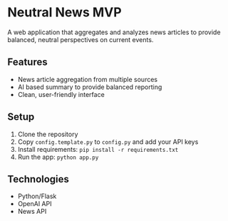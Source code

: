 # Neutral News MVP

A web application that aggregates and analyzes news articles to provide balanced, neutral perspectives on current events.

## Features
- News article aggregation from multiple sources
- AI based summary to provide balanced reporting
- Clean, user-friendly interface

## Setup
1. Clone the repository
2. Copy `config.template.py` to `config.py` and add your API keys
3. Install requirements: `pip install -r requirements.txt`
4. Run the app: `python app.py`

## Technologies
- Python/Flask
- OpenAI API
- News API
